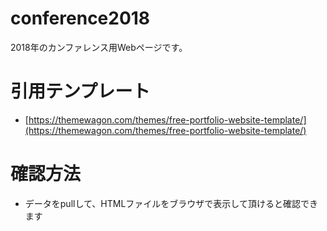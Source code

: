 # conference2018
2018年のカンファレンス用Webページです。

# 引用テンプレート
- [https://themewagon.com/themes/free-portfolio-website-template/](https://themewagon.com/themes/free-portfolio-website-template/)

# 確認方法
- データをpullして、HTMLファイルをブラウザで表示して頂けると確認できます
